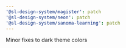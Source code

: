 ```yaml
---
'@sl-design-system/magister': patch
'@sl-design-system/neon': patch
'@sl-design-system/sanoma-learning': patch
---
```


Minor fixes to dark theme colors
